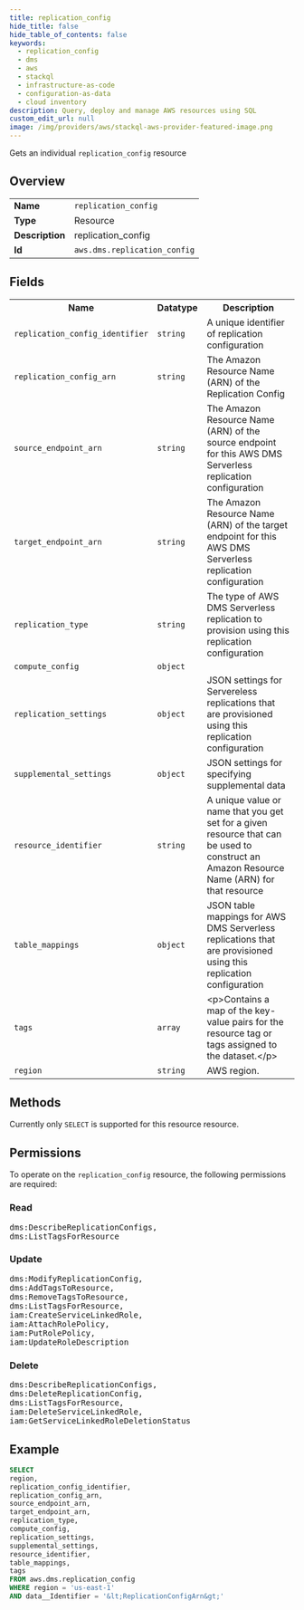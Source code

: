 ```yaml
---
title: replication_config
hide_title: false
hide_table_of_contents: false
keywords:
  - replication_config
  - dms
  - aws
  - stackql
  - infrastructure-as-code
  - configuration-as-data
  - cloud inventory
description: Query, deploy and manage AWS resources using SQL
custom_edit_url: null
image: /img/providers/aws/stackql-aws-provider-featured-image.png
---
```

Gets an individual <code>replication_config</code> resource

## Overview
<table><tbody>
<tr><td><b>Name</b></td><td><code>replication_config</code></td></tr>
<tr><td><b>Type</b></td><td>Resource</td></tr>
<tr><td><b>Description</b></td><td>replication_config</td></tr>
<tr><td><b>Id</b></td><td><code>aws.dms.replication_config</code></td></tr>
</tbody></table>

## Fields
<table><tbody>
<tr><th>Name</th><th>Datatype</th><th>Description</th></tr>
<tr><td><code>replication_config_identifier</code></td><td><code>string</code></td><td>A unique identifier of replication configuration</td></tr>
<tr><td><code>replication_config_arn</code></td><td><code>string</code></td><td>The Amazon Resource Name (ARN) of the Replication Config</td></tr>
<tr><td><code>source_endpoint_arn</code></td><td><code>string</code></td><td>The Amazon Resource Name (ARN) of the source endpoint for this AWS DMS Serverless replication configuration</td></tr>
<tr><td><code>target_endpoint_arn</code></td><td><code>string</code></td><td>The Amazon Resource Name (ARN) of the target endpoint for this AWS DMS Serverless replication configuration</td></tr>
<tr><td><code>replication_type</code></td><td><code>string</code></td><td>The type of AWS DMS Serverless replication to provision using this replication configuration</td></tr>
<tr><td><code>compute_config</code></td><td><code>object</code></td><td></td></tr>
<tr><td><code>replication_settings</code></td><td><code>object</code></td><td>JSON settings for Servereless replications that are provisioned using this replication configuration</td></tr>
<tr><td><code>supplemental_settings</code></td><td><code>object</code></td><td>JSON settings for specifying supplemental data</td></tr>
<tr><td><code>resource_identifier</code></td><td><code>string</code></td><td>A unique value or name that you get set for a given resource that can be used to construct an Amazon Resource Name (ARN) for that resource</td></tr>
<tr><td><code>table_mappings</code></td><td><code>object</code></td><td>JSON table mappings for AWS DMS Serverless replications that are provisioned using this replication configuration</td></tr>
<tr><td><code>tags</code></td><td><code>array</code></td><td>&lt;p&gt;Contains a map of the key-value pairs for the resource tag or tags assigned to the dataset.&lt;&#x2F;p&gt;</td></tr>
<tr><td><code>region</code></td><td><code>string</code></td><td>AWS region.</td></tr>

</tbody></table>

## Methods
Currently only <code>SELECT</code> is supported for this resource resource.

## Permissions

To operate on the <code>replication_config</code> resource, the following permissions are required:

### Read
<pre>
dms:DescribeReplicationConfigs,
dms:ListTagsForResource</pre>

### Update
<pre>
dms:ModifyReplicationConfig,
dms:AddTagsToResource,
dms:RemoveTagsToResource,
dms:ListTagsForResource,
iam:CreateServiceLinkedRole,
iam:AttachRolePolicy,
iam:PutRolePolicy,
iam:UpdateRoleDescription</pre>

### Delete
<pre>
dms:DescribeReplicationConfigs,
dms:DeleteReplicationConfig,
dms:ListTagsForResource,
iam:DeleteServiceLinkedRole,
iam:GetServiceLinkedRoleDeletionStatus</pre>


## Example
```sql
SELECT
region,
replication_config_identifier,
replication_config_arn,
source_endpoint_arn,
target_endpoint_arn,
replication_type,
compute_config,
replication_settings,
supplemental_settings,
resource_identifier,
table_mappings,
tags
FROM aws.dms.replication_config
WHERE region = 'us-east-1'
AND data__Identifier = '&lt;ReplicationConfigArn&gt;'
```
